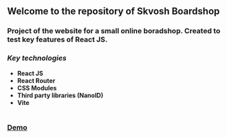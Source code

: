 ## Welcome to the repository of Skvosh Boardshop

### Project of the website for a small online boradshop. Created to test key features of React JS.

### *Key technologies*
* **React JS**
* **React Router**
* **CSS Modules**
* **Third party libraries (NanoID)**
* **Vite**

#

### [Demo](t1moq.github.io/SkvoshStore/)